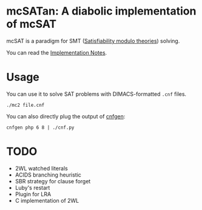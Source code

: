 mcSATan: A diabolic implementation of mcSAT
===========================================

mcSAT is a paradigm for SMT ([Satisfiability modulo
theories](https://en.wikipedia.org/wiki/Satisfiability_modulo_theories))
solving.

You can read the [Implementation
Notes](https://github.com/louisabraham/mcSATan/blob/master/Implementation%20Notes.md).

Usage
=====

You can use it to solve SAT problems with DIMACS-formatted `.cnf` files.

    ./mc2 file.cnf

You can also directly plug the output of
[cnfgen](https://massimolauria.github.io/cnfgen/):

    cnfgen php 6 8 | ./cnf.py

TODO
====

-   2WL watched literals
-   ACIDS branching heuristic
-   SBR strategy for clause forget
-   Luby's restart
-   Plugin for LRA
-   C implementation of 2WL
